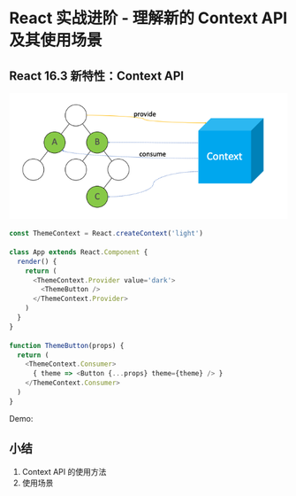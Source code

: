 # React 实战进阶 - 理解新的 Context API 及其使用场景

## React 16.3 新特性：Context API

<img src="./res/context.png" width="512"/>

```js
const ThemeContext = React.createContext('light')

class App extends React.Component {
  render() {
    return (
      <ThemeContext.Provider value='dark'>
        <ThemeButton />
      </ThemeContext.Provider>
    )
  }
}

function ThemeButton(props) {
  return (
    <ThemeContext.Consumer>
      { theme => <Button {...props} theme={theme} /> }
    </ThemeContext.Consumer>
  )
}
```

Demo:



## 小结

1. Context API 的使用方法
2. 使用场景
